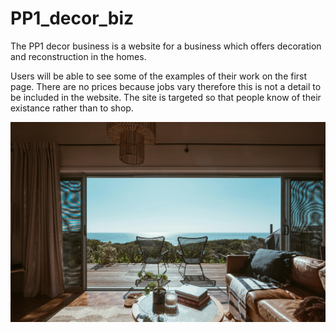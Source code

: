 # PP1_decor_biz

The PP1 decor business is a website for a business which offers decoration and reconstruction in the homes.

Users will be able to see some of the examples of their work on the first page. There are no prices because jobs vary therefore this is not a detail to be included in the website. The site is targeted so that people know of their existance rather than to shop.

<img src="images/ocean-pexels-ben-mack-6775268.jpg">


